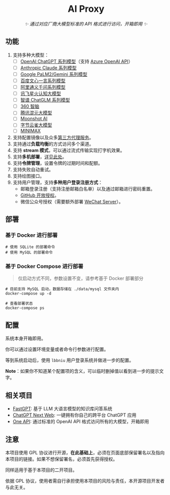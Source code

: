 
<div align="center">

# AI Proxy

_✨ 通过对应厂商大模型标准的 API 格式进行访问，开箱即用 ✨_

</div>

## 功能
1. 支持多种大模型：
   + [ ] [OpenAI ChatGPT 系列模型](https://platform.openai.com/docs/guides/gpt/chat-completions-api)（支持 [Azure OpenAI API](https://learn.microsoft.com/en-us/azure/ai-services/openai/reference)）
   + [ ] [Anthropic Claude 系列模型](https://anthropic.com)
   + [ ] [Google PaLM2/Gemini 系列模型](https://developers.generativeai.google)
   + [ ] [百度文心一言系列模型](https://cloud.baidu.com/doc/WENXINWORKSHOP/index.html)
   + [ ] [阿里通义千问系列模型](https://help.aliyun.com/document_detail/2400395.html)
   + [ ] [讯飞星火认知大模型](https://www.xfyun.cn/doc/spark/Web.html)
   + [ ] [智谱 ChatGLM 系列模型](https://bigmodel.cn)
   + [ ] [360 智脑](https://ai.360.cn)
   + [ ] [腾讯混元大模型](https://cloud.tencent.com/document/product/1729)
   + [ ] [Moonshot AI](https://platform.moonshot.cn/)
   + [ ] [字节云雀大模型](https://www.volcengine.com/product/ark)
   + [ ] [MINIMAX](https://api.minimax.chat/)
2. 支持配置镜像以及众多[第三方代理服务](https://iamazing.cn/page/openai-api-third-party-services)。
3. 支持通过**负载均衡**的方式访问多个渠道。
4. 支持 **stream 模式**，可以通过流式传输实现打字机效果。
5. 支持**多机部署**，[详见此处](#多机部署)。
6. 支持**令牌管理**，设置令牌的过期时间和配额。
7. 支持失败自动重试。
8. 支持绘图接口。
9. 支持用户管理，支持**多种用户登录注册方式**：
    + 邮箱登录注册（支持注册邮箱白名单）以及通过邮箱进行密码重置。
    + [GitHub 开放授权](https://github.com/settings/applications/new)。
    + 微信公众号授权（需要额外部署 [WeChat Server](https://github.com/songquanpeng/wechat-server)）。
## 部署
### 基于 Docker 进行部署
```shell
# 使用 SQLite 的部署命令
# 使用 MySQL 的部署命令
```

### 基于 Docker Compose 进行部署

> 仅启动方式不同，参数设置不变，请参考基于 Docker 部署部分

```shell
# 目前支持 MySQL 启动，数据存储在 ./data/mysql 文件夹内
docker-compose up -d

# 查看部署状态
docker-compose ps
```

## 配置
系统本身开箱即用。

你可以通过设置环境变量或者命令行参数进行配置。

等到系统启动后，使用 `lbbniu` 用户登录系统并做进一步的配置。

**Note**：如果你不知道某个配置项的含义，可以临时删掉值以看到进一步的提示文字。

## 相关项目
* [FastGPT](https://github.com/labring/FastGPT): 基于 LLM 大语言模型的知识库问答系统
* [ChatGPT Next Web](https://github.com/Yidadaa/ChatGPT-Next-Web):  一键拥有你自己的跨平台 ChatGPT 应用
* [One API](https://github.com/songquanpeng/one-api):  通过标准的 OpenAI API 格式访问所有的大模型，开箱即用


## 注意

本项目使用 GPL 协议进行开源，**在此基础上**，必须在页面底部保留署名以及指向本项目的链接。如果不想保留署名，必须首先获得授权。

同样适用于基于本项目的二开项目。

依据 GPL 协议，使用者需自行承担使用本项目的风险与责任，本开源项目开发者与此无关。
